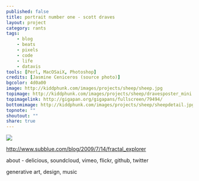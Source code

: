 ```yaml
---
published: false
title: portrait number one - scott draves
layout: project
category: rants
tags:
    - blog
    - beats
    - pixels
    - code
    - life
    - datavis
tools: [Perl, MacOSaiX, Photoshop]
credits: [Jasmine Ceniceros (source photo)]
bgcolor: 4d0a00
image: http://kiddphunk.com/images/projects/sheep/sheep.jpg
topimage: http://kiddphunk.com/images/projects/sheep/dravesposter_mini.png
topimagelink: http://gigapan.org/gigapans/fullscreen/79494/
bottomimage: http://kiddphunk.com/images/projects/sheep/sheepdetail.jpg
topnote: ""
shoutout: ""
share: true
---
```

<img class='feedimg' src='{{page.topimage}}'>

http://www.subblue.com/blog/2009/7/14/fractal_explorer


about - delicious, soundcloud, vimeo, flickr, github, twitter


generative art, design, music


